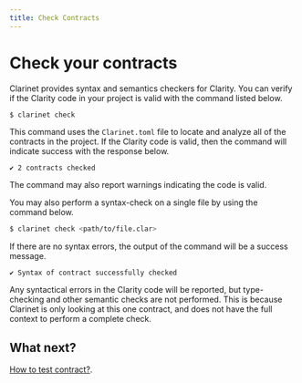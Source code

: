 ```yaml
---
title: Check Contracts
---
```


# Check your contracts

Clarinet provides syntax and semantics checkers for Clarity. You can verify if the Clarity code in your project is valid with the command listed below.

```bash
$ clarinet check
```

This command uses the `Clarinet.toml` file to locate and analyze all of the contracts in the project.
If the Clarity code is valid, then the command will indicate success with the response below.

```
✔ 2 contracts checked
```

The command may also report warnings indicating the code is valid.

You may also perform a syntax-check on a single file by using the command below.

```bash
$ clarinet check <path/to/file.clar>
```

If there are no syntax errors, the output of the command will be a success message.

```
✔ Syntax of contract successfully checked
```

Any syntactical errors in the Clarity code will be reported, but type-checking and other semantic checks are not performed.
This is because Clarinet is only looking at this one contract, and does not have the full context to perform a complete check.

## What next?

[How to test contract?](how-to-test-contract.md).
